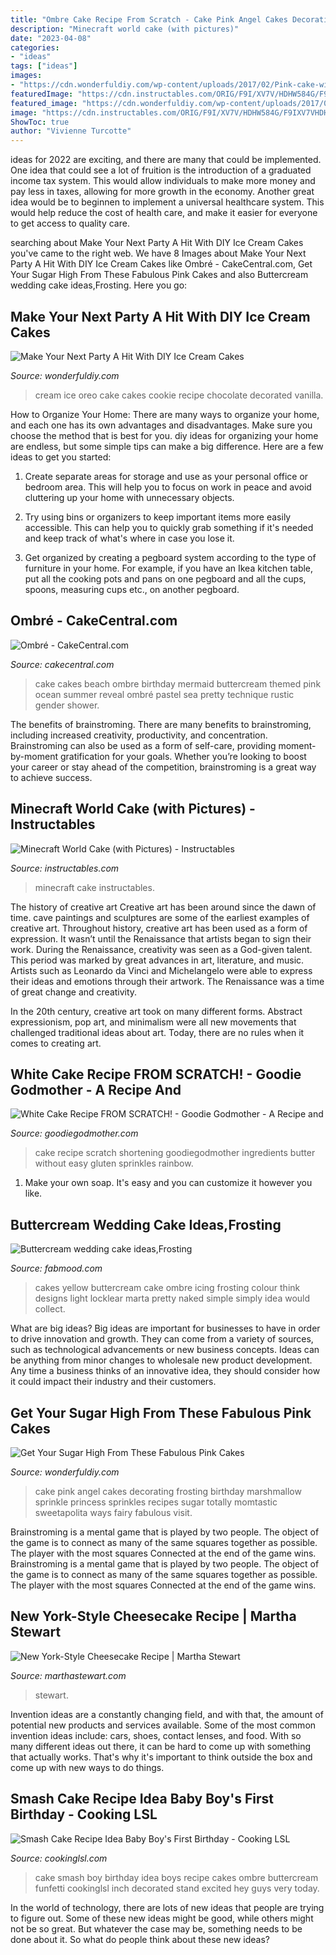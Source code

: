 ```yaml
---
title: "Ombre Cake Recipe From Scratch - Cake Pink Angel Cakes Decorating Frosting Birthday Marshmallow Sprinkle Princess Sprinkles Recipes Sugar Totally Momtastic Sweetapolita Ways Fairy Fabulous Visit"
description: "Minecraft world cake (with pictures)"
date: "2023-04-08"
categories:
- "ideas"
tags: ["ideas"]
images:
- "https://cdn.wonderfuldiy.com/wp-content/uploads/2017/02/Pink-cake-with-sprinkles-.jpeg"
featuredImage: "https://cdn.instructables.com/ORIG/F9I/XV7V/HDHW584G/F9IXV7VHDHW584G.jpg?width=2100"
featured_image: "https://cdn.wonderfuldiy.com/wp-content/uploads/2017/02/Pink-cake-with-sprinkles-.jpeg"
image: "https://cdn.instructables.com/ORIG/F9I/XV7V/HDHW584G/F9IXV7VHDHW584G.jpg?width=2100"
ShowToc: true
author: "Vivienne Turcotte"
---
```



ideas for 2022 are exciting, and there are many that could be implemented. One idea that could see a lot of fruition is the introduction of a graduated income tax system. This would allow individuals to make more money and pay less in taxes, allowing for more growth in the economy. Another great idea would be to beginnen to implement a universal healthcare system. This would help reduce the cost of health care, and make it easier for everyone to get access to quality care.

	

		
searching about Make Your Next Party A Hit With DIY Ice Cream Cakes you've came to the right web. We have 8 Images about Make Your Next Party A Hit With DIY Ice Cream Cakes like Ombré - CakeCentral.com, Get Your Sugar High From These Fabulous Pink Cakes and also Buttercream wedding cake ideas,Frosting. Here you go:
		
    
## Make Your Next Party A Hit With DIY Ice Cream Cakes

<img loading=lazy src="https://cdn.wonderfuldiy.com/wp-content/uploads/2016/06/Oreo-Ice-Cream-Cake.jpg" onerror="this.onerror=null;this.src='https://tse4.mm.bing.net/th?id=OIP.P9F7zwLGtY-1tZFIRbL8sQHaLG&amp;pid=15.1';" alt="Make Your Next Party A Hit With DIY Ice Cream Cakes">

_Source: wonderfuldiy.com_

>cream ice oreo cake cakes cookie recipe chocolate decorated vanilla. 

	

How to Organize Your Home: There are many ways to organize your home, and each one has its own advantages and disadvantages. Make sure you choose the method that is best for you.
diy ideas for organizing your home are endless, but some simple tips can make a big difference. Here are a few ideas to get you started:
1. Create separate areas for storage and use as your personal office or bedroom area. This will help you to focus on work in peace and avoid cluttering up your home with unnecessary objects.

2. Try using bins or organizers to keep important items more easily accessible. This can help you to quickly grab something if it's needed and keep track of what's where in case you lose it.

3. Get organized by creating a pegboard system according to the type of furniture in your home. For example, if you have an Ikea kitchen table, put all the cooking pots and pans on one pegboard and all the cups, spoons, measuring cups etc., on another pegboard.

    
## Ombré - CakeCentral.com

<img loading=lazy src="https://cdn001.cakecentral.com/gallery/2015/03/900_931332MIdf_ombre.jpg" onerror="this.onerror=null;this.src='https://tse4.mm.bing.net/th?id=OIP.ZXRwadaafPf-zYQw29-iCgHaLA&amp;pid=15.1';" alt="Ombré - CakeCentral.com">

_Source: cakecentral.com_

>cake cakes beach ombre birthday mermaid buttercream themed pink ocean summer reveal ombré pastel sea pretty technique rustic gender shower. 

	

The benefits of brainstroming.
There are many benefits to brainstroming, including increased creativity, productivity, and concentration. Brainstroming can also be used as a form of self-care, providing moment-by-moment gratification for your goals. Whether you’re looking to boost your career or stay ahead of the competition, brainstroming is a great way to achieve success.

    
## Minecraft World Cake (with Pictures) - Instructables

<img loading=lazy src="https://cdn.instructables.com/ORIG/F9I/XV7V/HDHW584G/F9IXV7VHDHW584G.jpg?width=2100" onerror="this.onerror=null;this.src='https://tse1.mm.bing.net/th?id=OIP.OS2gn4DYRe7HrL4nZnNIqwHaG8&amp;pid=15.1';" alt="Minecraft World Cake (with Pictures) - Instructables">

_Source: instructables.com_

>minecraft cake instructables. 

	

The history of creative art
Creative art has been around since the dawn of time. cave paintings and sculptures are some of the earliest examples of creative art. Throughout history, creative art has been used as a form of expression. It wasn’t until the Renaissance that artists began to sign their work.
During the Renaissance, creativity was seen as a God-given talent. This period was marked by great advances in art, literature, and music. Artists such as Leonardo da Vinci and Michelangelo were able to express their ideas and emotions through their artwork. The Renaissance was a time of great change and creativity.

In the 20th century, creative art took on many different forms. Abstract expressionism, pop art, and minimalism were all new movements that challenged traditional ideas about art. Today, there are no rules when it comes to creating art.

    
## White Cake Recipe FROM SCRATCH! - Goodie Godmother - A Recipe And

<img loading=lazy src="http://goodiegodmother.com/wp-content/uploads/2015/06/white-cake-recipe-no-shortening.jpg" onerror="this.onerror=null;this.src='https://tse3.mm.bing.net/th?id=OIP.ofmSGeg_BSel96jUHqmX-wHaE8&amp;pid=15.1';" alt="White Cake Recipe FROM SCRATCH! - Goodie Godmother - A Recipe and">

_Source: goodiegodmother.com_

>cake recipe scratch shortening goodiegodmother ingredients butter without easy gluten sprinkles rainbow. 

	

1. Make your own soap. It's easy and you can customize it however you like.

    
## Buttercream Wedding Cake Ideas,Frosting

<img loading=lazy src="http://fabmood.com/wp-content/uploads/2014/05/Buttercream-wedding-cake8.jpg" onerror="this.onerror=null;this.src='https://tse4.mm.bing.net/th?id=OIP.qPy-plt6y7uCerYM9Vvz8gHaJ4&amp;pid=15.1';" alt="Buttercream wedding cake ideas,Frosting">

_Source: fabmood.com_

>cakes yellow buttercream cake ombre icing frosting colour think designs light locklear marta pretty naked simple simply idea would collect. 

	

What are big ideas?
Big ideas are important for businesses to have in order to drive innovation and growth. They can come from a variety of sources, such as technological advancements or new business concepts. Ideas can be anything from minor changes to wholesale new product development. Any time a business thinks of an innovative idea, they should consider how it could impact their industry and their customers.

    
## Get Your Sugar High From These Fabulous Pink Cakes

<img loading=lazy src="https://cdn.wonderfuldiy.com/wp-content/uploads/2017/02/Pink-cake-with-sprinkles-.jpeg" onerror="this.onerror=null;this.src='https://tse3.mm.bing.net/th?id=OIP.80naG2hWP-Jx35L80uvo-gHaLJ&amp;pid=15.1';" alt="Get Your Sugar High From These Fabulous Pink Cakes">

_Source: wonderfuldiy.com_

>cake pink angel cakes decorating frosting birthday marshmallow sprinkle princess sprinkles recipes sugar totally momtastic sweetapolita ways fairy fabulous visit. 

	

Brainstroming is a mental game that is played by two people. The object of the game is to connect as many of the same squares together as possible. The player with the most squares Connected at the end of the game wins. Brainstroming is a mental game that is played by two people. The object of the game is to connect as many of the same squares together as possible. The player with the most squares Connected at the end of the game wins.

    
## New York-Style Cheesecake Recipe | Martha Stewart

<img loading=lazy src="http://assets.marthastewart.com/styles/wmax-1500/d28/new-york-cheesecake-mhlb2030/new-york-cheesecake-mhlb2030_horiz.jpg?itok=OVfIi-EA" onerror="this.onerror=null;this.src='https://tse1.mm.bing.net/th?id=OIP.GUXhRo-ki-IEB7j9vr46dQHaEK&amp;pid=15.1';" alt="New York-Style Cheesecake Recipe | Martha Stewart">

_Source: marthastewart.com_

>stewart. 

	

Invention ideas are a constantly changing field, and with that, the amount of potential new products and services available. Some of the most common invention ideas include: cars, shoes, contact lenses, and food. With so many different ideas out there, it can be hard to come up with something that actually works. That's why it's important to think outside the box and come up with new ways to do things.

    
## Smash Cake Recipe Idea Baby Boy&#039;s First Birthday - Cooking LSL

<img loading=lazy src="https://cookinglsl.com/wp-content/uploads/2017/08/funfetti-smash-cake-baby-boy-2-1-660x990.jpg" onerror="this.onerror=null;this.src='https://tse1.mm.bing.net/th?id=OIP.Xmxf-jZilXmarK4P0DrzLQHaLH&amp;pid=15.1';" alt="Smash Cake Recipe Idea Baby Boy&#039;s First Birthday - Cooking LSL">

_Source: cookinglsl.com_

>cake smash boy birthday idea boys recipe cakes ombre buttercream funfetti cookinglsl inch decorated stand excited hey guys very today. 

	

In the world of technology, there are lots of new ideas that people are trying to figure out. Some of these new ideas might be good, while others might not be so great. But whatever the case may be, something needs to be done about it. So what do people think about these new ideas?

